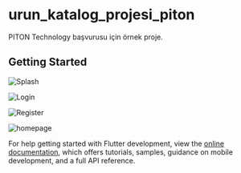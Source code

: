 # urun_katalog_projesi_piton

PITON Technology başvurusu için örnek proje.

## Getting Started

![Splash](https://user-images.githubusercontent.com/82712893/212476166-2d32e832-1a2f-4563-ba8c-23faf521d613.png)

![Login](https://user-images.githubusercontent.com/82712893/212476173-98c60c26-93f8-41ce-b18f-b646e321c8c3.png)

![Register](https://user-images.githubusercontent.com/82712893/212476177-2b88ea40-b72b-4866-9e6f-9f564626b062.png)

![homepage](https://user-images.githubusercontent.com/82712893/212476186-ca8f3a75-e94e-4717-93db-8053b70f108c.png)





For help getting started with Flutter development, view the
[online documentation](https://docs.flutter.dev/), which offers tutorials,
samples, guidance on mobile development, and a full API reference.


